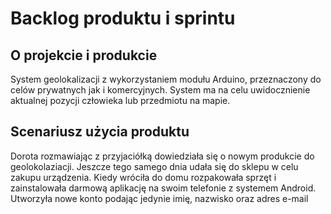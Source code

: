 # Backlog produktu i sprintu
## O projekcie i produkcie
System geolokalizacji z wykorzystaniem modułu Arduino, przeznaczony do celów prywatnych jak i komercyjnych. System ma na celu uwidocznienie aktualnej pozycji człowieka lub przedmiotu na mapie.

## Scenariusz użycia produktu
Dorota rozmawiając z przyjaciółką dowiedziała się o nowym produkcie do geolokolaziacji. Jeszcze tego samego dnia udała się do sklepu w celu zakupu urządzenia. Kiedy wróciła do domu rozpakowała sprzęt i zainstalowała darmową aplikację na swoim telefonie z systemem Android. Utworzyła nowe konto podając jedynie imię, nazwisko oraz adres e-mail
<!--stackedit_data:
eyJoaXN0b3J5IjpbLTE2ODEzMTg4MTgsLTE2NDM1NTg3ODhdfQ
==
-->